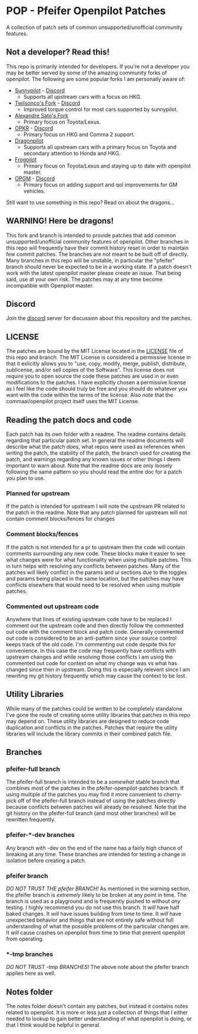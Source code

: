 # POP - Pfeifer Openpilot Patches
A collection of patch sets of common unsupported/unofficial community features.

## Not a developer? Read this!
This repo is primarily intended for developers. If you're not a developer you
may be better served by some of the amazing community forks of openpilot. The
following are some popular forks I am personally aware of:
* [Sunnypilot](https://github.com/sunnyhaibin/sunnypilot) -
  [Discord](https://discord.gg/RB9UFGTHTZ)
    - Supports all upstream cars with a focus on HKG.
* [Twilsonco's Fork](https://github.com/twilsonco/openpilot) -
  [Discord](https://discord.com/channels/469524606043160576/884811574773157949)
    - Improved torque control for most cars supported by sunnypilot.
* [Alexandre Sato's Fork](https://github.com/AlexandreSato/openpilot/tree/personal3)
    - Primary focus on Toyota/Lexus.
* [OPKR](https://github.com/openpilotkr/openpilot) -
  [Discord](https://discord.gg/pppFp2pVW3)
    - Primary focus on HKG and Comma 2 support.
* [Dragonpilot](https://github.com/dragonpilot-community/dragonpilot)
    - Supports all upstream cars with a primary focus on Toyota and secondary
    attention to Honda and HKG.
* [Frogpilot](https://github.com/FrogAi/FrogPilot)
    - Primary focus on Toyota/Lexus and staying up to date with openpilot
      master.
* [OPGM](https://github.com/opgm/openpilot) - 
  [Discord](https://discord.com/channels/771493367246094347/978055164160266300)
    - Primary focus on adding support and qol improvements for GM vehicles.

Still want to use something in this repo? Read on about the dragons...

## WARNING! Here be dragons!
This fork and branch is intended to provide patches that add common
unsupported/unofficial community features of openpilot. Other branches in this
repo will frequently have their commit history reset in order to maintain few
commit patches. The branches are not meant to be built off of directly. Many
branches in this repo will be unstable, in particular the "pfeifer" branch
should never be expected to be in a working state. If a patch doesn't work with
the latest openpilot master please create an issue. That being said, use at your
own risk. The patches may at any time become incompatible with Openpilot master.

## Discord
Join the [discord](https://discord.gg/yqwxTAuxpN) server for discussion about
this repository and the patches.

## LICENSE
The patches are bound by the MIT License located in the
[LICENSE](./LICENSE) file of this repo and branch. The MIT License is
considered a permissive license in that it exlicitly allows you to "use,
copy, modify, merge, publish, distribute, sublicense, and/or sell copies
of the Software". This license does not require you to open source the
code these patches are used in or even modifications to the patches. I
have explicitly chosen a permissive license as I feel like the code
should truly be free and you should do whatever you want with the code
within the terms of the license. Also note that the commaai/openpilot
project itself uses the MIT License.

## Reading the patch docs and code
Each patch has its own folder with a readme. The readme contains details
regarding that particular patch set. In general the readme documents will
describe what the patch does, what repos were used as references when writing
the patch, the stability of the patch, the branch used for creating the patch,
and warnings regarding any known issues or other things I deem important to warn
about. Note that the readme docs are only loosely following the same pattern so
you should read the entire doc for a patch you plan to use.

### Planned for upstream
If the patch is intended for upstream I will note the upstream PR related to the
patch in the readme. Note that any patch planned for upstream will not contain
comment blocks/fences for changes

### Comment blocks/fences
If the patch is not intended for a pr to upstream then the code will contain
comments surrounding any new code. These blocks make it easier to see what
changes were for what functionality when using multiple patches. This in turn
helps with resolving any conflicts between patches. Many of the patches will
likely conflict in the params and ui sections due to the toggles and params
being placed in the same location, but the patches may have conflicts elsewhere
that would need to be resolved when using multiple patches.

### Commented out upstream code
Anywhere that lines of existing upstream code have to be replaced I comment out
the upstream code and then directly follow the commented out code with the
comment block and patch code. Generally commented out code is considered to be
an anti-pattern since your source control keeps track of the old code. I'm
commenting out code despite this for convenience. In this case the code may
frequently have conflicts with upstream changes and while resolving those
conflicts I am using the commented out code for context on what my change was vs
what has changed since then in upstream. Doing this is especially relevent since
I am rewriting my git history frequently which may cause the context to be lost.

## Utility Libraries
While many of the patches could be written to be completely standalone I've gone
the route of creating some utility libraries that patches in this repo may
depend on. These utility libraries are designed to reduce code duplication and
conflicts in the patches. Patches that require the utility libraries will
include the library commits in their combined patch file.

## Branches
### pfeifer-full branch
The pfeifer-full branch is intended to be a _somewhat_ stable branch that
combines most of the patches in the pfeifer-openpilot-patches branch. If using
multiple of the patches you may find it more convenient to cherry-pick off of
the pfeifer-full branch instead of using the patches directly because conflicts
between patches will already be resolved. Note that the git history on the
pfeifer-full branch (and most other branches) will be rewritten frequently.

### pfeifer-\*-dev branches
Any branch with -dev on the end of the name has a fairly high chance of breaking
at any time. These branches are intended for testing a change in isolation
before creating a patch.

### pfeifer branch
_DO NOT TRUST THE pfeifer BRANCH!_ As mentioned in the warning section, the
pfeifer branch is _extremely_ likely to be broken at any point in time. The
branch is used as a playground and is frequently pushed to without _any_
testing. I highly recommend you do not use this branch. It _will_ have half
baked changes. It _will_ have issues building from time to time. It _will_ have
unexpected behavior and things that are not entirely safe without full
understanding of what the possible problems of the particular changes are. It
_will_ cause crashes on openpilot from time to time that prevent openpilot from
operating.

### \*-tmp branches
_DO NOT TRUST -tmp BRANCHES!_ The above note about the pfeifer branch applies
here as well.

## Notes folder
The notes folder doesn't contain any patches, but instead it contains notes
related to openpilot. It is more or less just a collection of things that I
either needed to lookup to gain better understanding of what openpilot is doing,
or that I think would be helpful in general.
